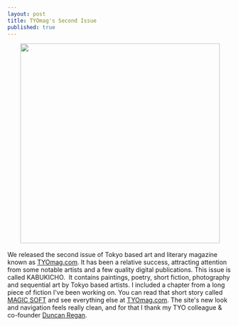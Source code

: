 ```yaml
---
layout: post
title: TYOmag's Second Issue
published: true
---
```

<p style="text-align: center;"> <a href="http://bastardsoftheinfinite.com/khartrum/wp-content/uploads/2013/03/TYO2.png"><img class="aligncenter  wp-image-466" title="TYO2" src="http://bastardsoftheinfinite.com/khartrum/wp-content/uploads/2013/03/TYO2.png" alt="" width="449" height="449" /></a></p>
<p style="text-align: center;"></p>
We released the second issue of Tokyo based art and literary magazine known as <a href="http://tyomag.com/issue-02">TYOmag.com</a>. It has been a relative success, attracting attention from some notable artists and a few quality digital publications. This issue is called KABUKICHO.  It contains paintings, poetry, short fiction, photography and sequential art by Tokyo based artists. I included a chapter from a long piece of fiction I've been working on. You can read that short story called <a href="http://tyomag.com/issue-02/hartrum">MAGIC SOFT</a> and see everything else at <a href="http://tyomag.com/issue-02">TYOmag.com</a>. The site's new look and navigation feels really clean, and for that I thank my TYO colleague &amp; co-founder <a href="https://twitter.com/ADRegan">Duncan Regan</a>.

&nbsp;

&nbsp;
